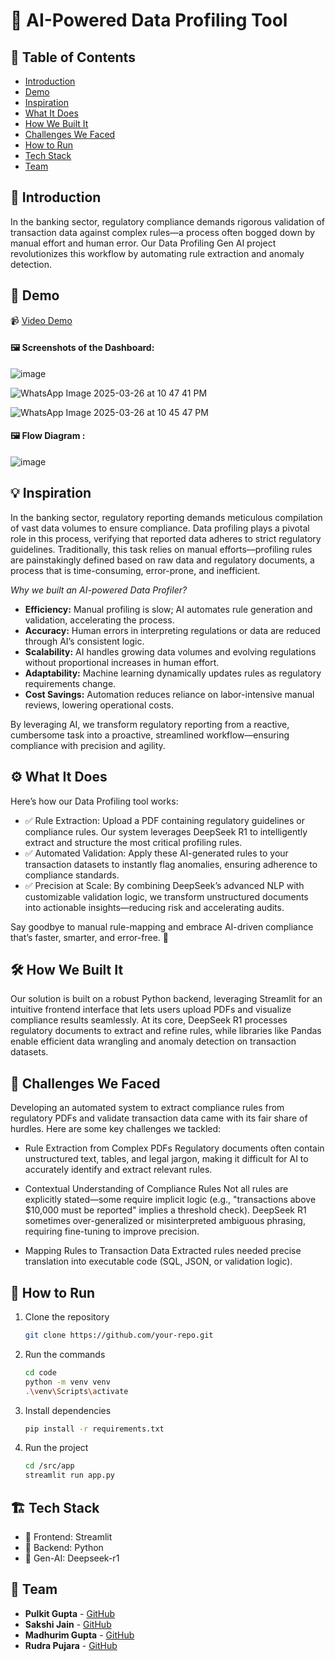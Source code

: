 # 🚀 AI-Powered Data Profiling Tool

## 📌 Table of Contents
- [Introduction](#introduction)
- [Demo](#demo)
- [Inspiration](#inspiration)
- [What It Does](#what-it-does)
- [How We Built It](#how-we-built-it)
- [Challenges We Faced](#challenges-we-faced)
- [How to Run](#how-to-run)
- [Tech Stack](#tech-stack)
- [Team](#team)


## 🎯 Introduction <a name="introduction"></a>
In the banking sector, regulatory compliance demands rigorous validation of transaction data against complex rules—a process often bogged down by manual effort and human error. Our Data Profiling Gen AI project revolutionizes this workflow by automating rule extraction and anomaly detection.

## 🎥 Demo <a name="demo"></a>  
📹 [Video Demo](https://github.com/ewfx/gaidp-bot-or-not/blob/main/artifacts/demo/BotOrNot.mp4)

#### 🖼️ Screenshots of the Dashboard:

![image](https://github.com/user-attachments/assets/69420d46-f6c1-453f-bbb8-428b95f16401)

![WhatsApp Image 2025-03-26 at 10 47 41 PM](https://github.com/user-attachments/assets/5e4de26e-5d14-451d-856f-27269427ee0e)

![WhatsApp Image 2025-03-26 at 10 45 47 PM](https://github.com/user-attachments/assets/ae789127-5513-488f-99fa-9bbf26c001a4)

#### 🖼️ Flow Diagram :
![image](https://github.com/user-attachments/assets/4ff815e6-935a-46c0-bf93-c5738050b003)


## 💡 Inspiration <a name="inspiration"></a>
In the banking sector, regulatory reporting demands meticulous compilation of vast data volumes to ensure compliance. Data profiling plays a pivotal role in this process, verifying that reported data adheres to strict regulatory guidelines. Traditionally, this task relies on manual efforts—profiling rules are painstakingly defined based on raw data and regulatory documents, a process that is time-consuming, error-prone, and inefficient.

_Why we built an AI-powered Data Profiler?_

- **Efficiency:** Manual profiling is slow; AI automates rule generation and validation, accelerating the process.
- **Accuracy:** Human errors in interpreting regulations or data are reduced through AI’s consistent logic.
- **Scalability:** AI handles growing data volumes and evolving regulations without proportional increases in human effort.
- **Adaptability:** Machine learning dynamically updates rules as regulatory requirements change.
- **Cost Savings:** Automation reduces reliance on labor-intensive manual reviews, lowering operational costs.

By leveraging AI, we transform regulatory reporting from a reactive, cumbersome task into a proactive, streamlined workflow—ensuring compliance with precision and agility.

## ⚙️ What It Does <a name="what-it-does"></a>
Here’s how our Data Profiling tool works:

- ✅ Rule Extraction: Upload a PDF containing regulatory guidelines or compliance rules. Our system leverages DeepSeek R1 to intelligently extract and structure the most critical profiling rules.
- ✅ Automated Validation: Apply these AI-generated rules to your transaction datasets to instantly flag anomalies, ensuring adherence to compliance standards.
- ✅ Precision at Scale: By combining DeepSeek’s advanced NLP with customizable validation logic, we transform unstructured documents into actionable insights—reducing risk and accelerating audits.

Say goodbye to manual rule-mapping and embrace AI-driven compliance that’s faster, smarter, and error-free. 🚀

## 🛠️ How We Built It <a name="how-we-built-it"></a>
Our solution is built on a robust Python backend, leveraging Streamlit for an intuitive frontend interface that lets users upload PDFs and visualize compliance results seamlessly. At its core, DeepSeek R1 processes regulatory documents to extract and refine rules, while libraries like Pandas enable efficient data wrangling and anomaly detection on transaction datasets.

## 🚧 Challenges We Faced <a name="challenges-we-faced"></a>
Developing an automated system to extract compliance rules from regulatory PDFs and validate transaction data came with its fair share of hurdles. Here are some key challenges we tackled:

- Rule Extraction from Complex PDFs
Regulatory documents often contain unstructured text, tables, and legal jargon, making it difficult for AI to accurately identify and extract relevant rules.

- Contextual Understanding of Compliance Rules
Not all rules are explicitly stated—some require implicit logic (e.g., "transactions above $10,000 must be reported" implies a threshold check). DeepSeek R1 sometimes over-generalized or misinterpreted ambiguous phrasing, requiring fine-tuning to improve precision.

- Mapping Rules to Transaction Data
Extracted rules needed precise translation into executable code (SQL, JSON, or validation logic).

## 🏃 How to Run <a name="how-to-run"></a>
1. Clone the repository  
   ```sh
   git clone https://github.com/your-repo.git
   ```
2. Run the commands
   ```sh
   cd code
   python -m venv venv
   .\venv\Scripts\activate
   ```
3. Install dependencies  
   ```sh
   pip install -r requirements.txt
   ```
3. Run the project  
   ```sh
   cd /src/app
   streamlit run app.py
   ```

## 🏗️ Tech Stack <a name="tech-stack"></a>
- 🔹 Frontend: Streamlit
- 🔹 Backend: Python
- 🔹 Gen-AI: Deepseek-r1

## 👥 Team <a name="team"></a>
- **Pulkit Gupta** - [GitHub](https://github.com/Pulgit555)
- **Sakshi Jain** - [GitHub](https://github.com/sakshijain009/)
- **Madhurim Gupta** - [GitHub](#)
- **Rudra Pujara** - [GitHub](https://github.com/rpinversion) 
